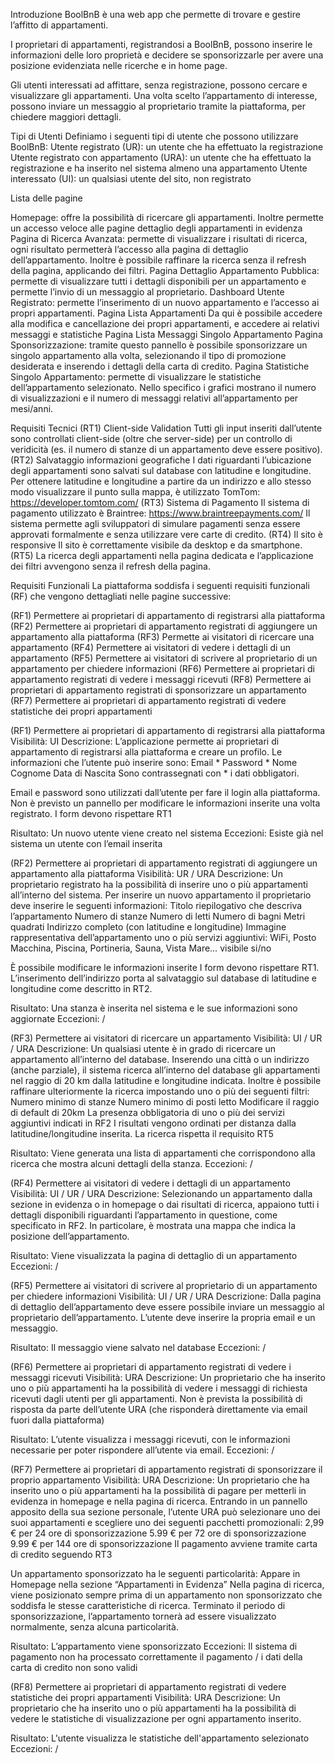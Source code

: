 Introduzione
BoolBnB è una web app che permette di trovare e gestire l’affitto di appartamenti.

I proprietari di appartamenti, registrandosi a BoolBnB, possono inserire le informazioni delle loro proprietà e decidere se sponsorizzarle per avere una posizione evidenziata nelle ricerche e in home page.

Gli utenti interessati ad affittare, senza registrazione, possono cercare e visualizzare gli appartamenti. Una volta scelto l’appartamento di interesse, possono inviare un messaggio al proprietario tramite la piattaforma, per chiedere maggiori dettagli.

Tipi di Utenti
Definiamo i seguenti tipi di utente che possono utilizzare BoolBnB:
Utente registrato (UR): un utente che ha effettuato la registrazione
Utente registrato con appartamento (URA): un utente che ha effettuato la registrazione e ha inserito nel sistema almeno una appartamento
Utente interessato (UI): un qualsiasi utente del sito, non registrato

Lista delle pagine 

Homepage: 
offre la possibilità di ricercare gli appartamenti. 
Inoltre permette un accesso veloce alle pagine dettaglio degli appartamenti in evidenza
Pagina di Ricerca Avanzata: 
permette di visualizzare i risultati di ricerca, ogni risultato permetterà l’accesso alla pagina di dettaglio dell’appartamento.
Inoltre è possibile raffinare la ricerca senza il refresh della pagina, applicando dei filtri.
Pagina Dettaglio Appartamento Pubblica: 
permette di visualizzare tutti i dettagli disponibili per un appartamento e permette l’invio di un messaggio al proprietario.
Dashboard Utente Registrato:
permette l’inserimento di un nuovo appartamento e l’accesso ai propri appartamenti.
Pagina Lista Appartamenti
Da qui è possibile accedere alla modifica e cancellazione dei propri appartamenti, e accedere ai relativi messaggi e statistiche
Pagina Lista Messaggi Singolo Appartamento
Pagina Sponsorizzazione: 
tramite questo pannello è possibile sponsorizzare un singolo appartamento alla volta, selezionando il tipo di promozione desiderata e inserendo i dettagli della carta di credito.
Pagina Statistiche Singolo Appartamento: 
permette di visualizzare le statistiche dell’appartamento selezionato. 
Nello specifico i grafici mostrano il numero di visualizzazioni e il numero di messaggi relativi all’appartamento per mesi/anni.

Requisiti Tecnici
(RT1) Client-side Validation 
Tutti gli input inseriti dall’utente sono controllati client-side (oltre che server-side) per un controllo di veridicità (es. il numero di stanze di un appartamento deve essere positivo).
(RT2) Salvataggio informazioni geografiche
I dati riguardanti l’ubicazione degli appartamenti sono salvati sul database con latitudine e longitudine. 
Per ottenere latitudine e longitudine a partire da un indirizzo e allo stesso modo visualizzare il punto sulla mappa, è utilizzato TomTom: https://developer.tomtom.com/
(RT3) Sistema di Pagamento
Il sistema di pagamento utilizzato è Braintree: https://www.braintreepayments.com/ 
Il sistema permette agli sviluppatori di simulare pagamenti senza essere approvati formalmente e senza utilizzare vere carte di credito.
(RT4) Il sito è responsive
Il sito è correttamente visibile da desktop e da smartphone.
(RT5) La ricerca degli appartamenti nella pagina dedicata e l’applicazione dei filtri avvengono senza il refresh della pagina.

Requisiti Funzionali
La piattaforma soddisfa i seguenti requisiti funzionali (RF) che vengono dettagliati nelle pagine successive:

(RF1) Permettere ai proprietari di appartamento di registrarsi alla piattaforma
(RF2) Permettere ai proprietari di appartamento registrati di aggiungere un appartamento alla piattaforma
(RF3) Permette ai visitatori di ricercare una appartamento
(RF4) Permettere ai visitatori di vedere i dettagli di un appartamento
(RF5) Permettere ai visitatori di scrivere al proprietario di un appartamento per chiedere informazioni
(RF6) Permettere ai proprietari di appartamento registrati di vedere i messaggi ricevuti
(RF8) Permettere ai proprietari di appartamento registrati di sponsorizzare un appartamento
(RF7) Permettere ai proprietari di appartamento registrati di vedere statistiche dei propri appartamenti

(RF1) Permettere ai proprietari di appartamento di registrarsi alla piattaforma
Visibilità: UI
Descrizione: 
L’applicazione permette ai proprietari di appartamento di registrarsi alla piattaforma e creare un profilo.
Le informazioni che l’utente può inserire sono:
Email *
Password *
Nome
Cognome
Data di Nascita
Sono contrassegnati con * i dati obbligatori.

Email e password sono utilizzati dall’utente per fare il login alla piattaforma.
Non è previsto un pannello per modificare le informazioni inserite una volta registrato.
I form devono rispettare RT1

Risultato: Un nuovo utente viene creato nel sistema
Eccezioni: Esiste già nel sistema un utente con l’email inserita

(RF2) Permettere ai proprietari di appartamento registrati di aggiungere un appartamento alla piattaforma
Visibilità: UR / URA
Descrizione: Un proprietario registrato ha la possibilità di inserire uno o più appartamenti all’interno del sistema. 
Per inserire un nuovo appartamento il proprietario deve inserire le seguenti informazioni:
Titolo riepilogativo che descriva l’appartamento
Numero di stanze
Numero di letti
Numero di bagni
Metri quadrati
Indirizzo completo (con latitudine e longitudine)
Immagine rappresentativa dell’appartamento
uno o più servizi aggiuntivi: 
WiFi, Posto Macchina, Piscina, Portineria, Sauna, Vista Mare…
visibile si/no

È possibile modificare le informazioni inserite
I form devono rispettare RT1.
L’inserimento dell’indirizzo porta al salvataggio sul database di latitudine e longitudine come descritto in RT2.

Risultato: Una stanza è inserita nel sistema e le sue informazioni sono aggiornate
Eccezioni: /

(RF3) Permettere ai visitatori di ricercare un appartamento
Visibilità: UI / UR / URA
Descrizione: Un qualsiasi utente è in grado di ricercare un appartamento all’interno del database.
Inserendo una città o un indirizzo (anche parziale), il sistema ricerca all’interno del database gli appartamenti nel raggio di 20 km dalla latitudine e longitudine indicata.
Inoltre è possibile raffinare ulteriormente la ricerca impostando uno o più dei seguenti filtri:
Numero minimo di stanze
Numero minimo di posti letto
Modificare il raggio di default di 20km
La presenza obbligatoria di uno o più dei servizi aggiuntivi indicati in RF2
I risultati vengono ordinati per distanza dalla latitudine/longitudine inserita.
La ricerca rispetta il requisito RT5

Risultato: Viene generata una lista di appartamenti che corrispondono alla ricerca che mostra alcuni dettagli della stanza.
Eccezioni: /

(RF4) Permettere ai visitatori di vedere i dettagli di un appartamento
Visibilità: UI / UR / URA
Descrizione: Selezionando un appartamento dalla sezione in evidenza o in homepage o dai risultati di ricerca, appaiono tutti i dettagli disponibili riguardanti l’appartamento in questione, come specificato in RF2.
In particolare, è mostrata una mappa che indica la posizione dell’appartamento.

Risultato: Viene visualizzata la pagina di dettaglio di un appartamento
Eccezioni: /


(RF5) Permettere ai visitatori di scrivere al proprietario di un appartamento per chiedere informazioni
Visibilità: UI / UR / URA
Descrizione: Dalla pagina di dettaglio dell’appartamento deve essere possibile inviare un messaggio al proprietario dell’appartamento.
L’utente deve inserire la propria email e un messaggio.

Risultato: Il messaggio viene salvato nel database
Eccezioni: /

(RF6) Permettere ai proprietari di appartamento registrati di vedere i messaggi ricevuti
Visibilità: URA
Descrizione: Un proprietario che ha inserito uno o più appartamenti ha la possibilità di vedere i messaggi di richiesta ricevuti dagli utenti per gli appartamenti.
Non è prevista la possibilità di risposta da parte dell’utente URA (che risponderà direttamente via email fuori dalla piattaforma)

Risultato: L’utente visualizza i messaggi ricevuti, con le informazioni necessarie per poter rispondere all’utente via email.
Eccezioni: /  

(RF7) Permettere ai proprietari di appartamento registrati di sponsorizzare il proprio appartamento
Visibilità: URA
Descrizione: Un proprietario che ha inserito uno o più appartamenti ha la possibilità di pagare per metterli in evidenza in homepage e nella pagina di ricerca.
Entrando in un pannello apposito della sua sezione personale, l’utente URA può selezionare uno dei suoi appartamenti e scegliere uno dei seguenti pacchetti promozionali:
2,99 € per 24 ore di sponsorizzazione
5.99 € per 72 ore di sponsorizzazione
9.99 € per 144 ore di sponsorizzazione
Il pagamento avviene tramite carta di credito seguendo RT3

Un appartamento sponsorizzato ha le seguenti particolarità:
Appare in Homepage nella sezione “Appartamenti in Evidenza”
Nella pagina di ricerca, viene posizionato sempre prima di un appartamento non sponsorizzato che soddisfa le stesse caratteristiche di ricerca.
Terminato il periodo di sponsorizzazione, l’appartamento tornerà ad essere visualizzato normalmente, senza alcuna particolarità.

Risultato: L’appartamento viene sponsorizzato
Eccezioni: Il sistema di pagamento non ha processato correttamente il pagamento / i dati della carta di credito non sono validi

(RF8) Permettere ai proprietari di appartamento registrati di vedere statistiche dei propri appartamenti
Visibilità: URA
Descrizione: Un proprietario che ha inserito uno o più appartamenti ha la possibilità di vedere le statistiche di visualizzazione per ogni appartamento inserito. 

Risultato: L'utente visualizza le statistiche dell'appartamento selezionato
Eccezioni: /
